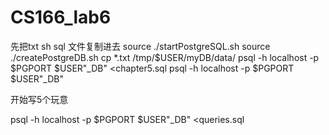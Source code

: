 # CS166_lab6
先把txt sh sql 文件复制进去
source ./startPostgreSQL.sh
source ./createPostgreDB.sh
cp *.txt /tmp/$USER/myDB/data/
psql -h localhost -p $PGPORT $USER"_DB" <chapter5.sql
psql -h localhost -p $PGPORT $USER"_DB" 

开始写5个玩意


psql -h localhost -p $PGPORT $USER"_DB" <queries.sql
